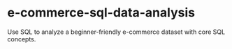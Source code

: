 # e-commerce-sql-data-analysis
Use SQL to analyze a beginner-friendly e-commerce dataset with core SQL concepts.
